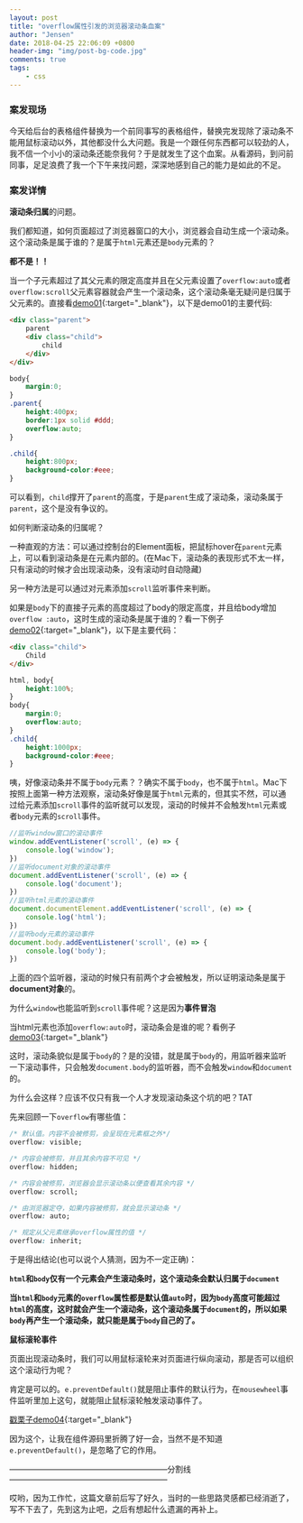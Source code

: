 ```yaml
---
layout: post
title: "overflow属性引发的浏览器滚动条血案"
author: "Jensen"
date: 2018-04-25 22:06:09 +0800
header-img: "img/post-bg-code.jpg"
comments: true
tags:
    - css
---
```


### 案发现场

今天给后台的表格组件替换为一个前同事写的表格组件，替换完发现除了滚动条不能用鼠标滚动以外，其他都没什么大问题。我是一个跟任何东西都可以较劲的人，我不信一个小小的滚动条还能奈我何？于是就发生了这个血案。从看源码，到问前同事，足足浪费了我一个下午来找问题，深深地感到自己的能力是如此的不足。

### 案发详情

**滚动条归属**的问题。

我们都知道，如何页面超过了浏览器窗口的大小，浏览器会自动生成一个滚动条。这个滚动条是属于谁的？是属于`html`元素还是`body`元素的？

**都不是！！**

当一个子元素超过了其父元素的限定高度并且在父元素设置了`overflow:auto`或者`overflow:scroll`父元素容器就会产生一个滚动条，这个滚动条毫无疑问是归属于父元素的。直接看[demo01](https://iamwjj.github.io/gp-demos/overflow/demo01.html){:target="_blank"}，以下是demo01的主要代码:

```html
<div class="parent">
    parent
    <div class="child">
        child
    </div>
</div>
```

```css
body{
	margin:0;
}
.parent{
    height:400px;
    border:1px solid #ddd;
    overflow:auto;
}

.child{
    height:800px;
    background-color:#eee;
}
```
可以看到，`child`撑开了`parent`的高度，于是`parent`生成了滚动条，滚动条属于`parent`，这个是没有争议的。

如何判断滚动条的归属呢？

一种直观的方法：可以通过控制台的Element面板，把鼠标hover在`parent`元素上，可以看到滚动条是在元素内部的。(在Mac下，滚动条的表现形式不太一样，只有滚动的时候才会出现滚动条，没有滚动时自动隐藏)

另一种方法是可以通过对元素添加`scroll`监听事件来判断。

如果是`body`下的直接子元素的高度超过了body的限定高度，并且给body增加`overflow
:auto`，这时生成的滚动条是属于谁的？看一下例子[demo02](https://iamwjj.github.io/gp-demos/overflow/demo02.html){:target="_blank"}，以下是主要代码：

```html
<div class="child">
    Child
</div>
```

```css
html, body{
    height:100%;
}
body{
	margin:0;
    overflow:auto;
}
.child{
    height:1000px;
    background-color:#eee;
}
```
咦，好像滚动条并不属于`body`元素？？确实不属于`body`，也不属于`html`。Mac下按照上面第一种方法观察，滚动条好像是属于`html`元素的，但其实不然，可以通过给元素添加`scroll`事件的监听就可以发现，滚动的时候并不会触发`html`元素或者`body`元素的`scroll`事件。

```js
//监听window窗口的滚动事件
window.addEventListener('scroll', (e) => {
    console.log('window');
})
//监听document对象的滚动事件
document.addEventListener('scroll', (e) => {
    console.log('document');
})
//监听html元素的滚动事件
document.documentElement.addEventListener('scroll', (e) => {
    console.log('html');
})
//监听body元素的滚动事件
document.body.addEventListener('scroll', (e) => {
    console.log('body');
})
```
上面的四个监听器，滚动的时候只有前两个才会被触发，所以证明滚动条是属于**document对象**的。

为什么`window`也能监听到`scroll`事件呢？这是因为**事件冒泡**

当html元素也添加`overflow:auto`时，滚动条会是谁的呢？看例子[demo03](https://iamwjj.github.io/gp-demos/overflow/demo03.html){:target="_blank"}


这时，滚动条貌似是属于`body`的？是的没错，就是属于`body`的，用监听器来监听一下滚动事件，只会触发`document.body`的监听器，而不会触发`window`和`document`的。

为什么会这样？应该不仅只有我一个人才发现滚动条这个坑的吧？TAT

先来回顾一下`overflow`有哪些值：

```css
/* 默认值。内容不会被修剪，会呈现在元素框之外*/
overflow: visible;

/* 内容会被修剪，并且其余内容不可见 */
overflow: hidden;

/* 内容会被修剪，浏览器会显示滚动条以便查看其余内容 */
overflow: scroll;

/* 由浏览器定夺，如果内容被修剪，就会显示滚动条 */
overflow: auto;

/* 规定从父元素继承overflow属性的值 */
overflow: inherit;

```

于是得出结论(也可以说个人猜测，因为不一定正确)：

**`html`和`body`仅有一个元素会产生滚动条时，这个滚动条会默认归属于`document`**

**当`html`和`body`元素的`overflow`属性都是默认值`auto`时，因为`body`高度可能超过`html`的高度，这时就会产生一个滚动条，这个滚动条属于`document`的，所以如果`body`再产生一个滚动条，就只能是属于`body`自己的了。**


**鼠标滚轮事件**

页面出现滚动条时，我们可以用鼠标滚轮来对页面进行纵向滚动，那是否可以组织这个滚动行为呢？

肯定是可以的。`e.preventDefault()`就是阻止事件的默认行为，在`mousewheel`事件监听里加上这句，就能阻止鼠标滚轮触发滚动事件了。

[戳栗子demo04](https://iamwjj.github.io/gp-demos/overflow/demo04.html){:target="_blank"}

因为这个，让我在组件源码里折腾了好一会，当然不是不知道`e.preventDefault()`，是忽略了它的作用。

————————————————————分割线————————————————————

哎哟，因为工作忙，这篇文章前后写了好久，当时的一些思路灵感都已经消逝了，写不下去了，先到这为止吧，之后有想起什么遗漏的再补上。




